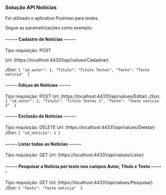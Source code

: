 ### Solução API Notícias

Foi utilizado o aplicativo Postman para testes.

Segue as parametrizações como exemplo:

#### ------ Cadastro de Notícias  ------

Tipo requisição: POST

Url: (https://localhost:44331/api/values/Cadastrar)

JSon:
      `{
        "id_autor": 1,
        "Titulo": "Titulo Testes",
        "Texto": "Texto noticia" 
      }` 
      
      
#### ------ Ediçao de Notícias  ------

Tipo requisição: POST
Url: (https://localhost:44331/api/values/Editar)
JSon:
      `{
        "id_autor": 1,
        "Titulo": "Titulo Testes 2",
        "Texto": "Texto noticia 2" 
      }`
      
      
#### ------ Exclusão de Notícias  ------

Tipo requisição: DELETE
Url: (https://localhost:44331/api/values/Deletar)
JSon:
    `{
	    "id_noticia": 1
    }`
    
#### ------ Listar todas as Notícias  ------

Tipo requisição: GET
Url: (https://localhost:44331/api/values/Listar)


#### ------ Pesquisar a Notícia por texto nos campos Autor, Titulo e Texto  ------

Tipo requisição: GET
Url: (https://localhost:44331/api/values/Pesquisar)
JSon:
    `{
	    "Texto": "Texto noticia" 
    }`
